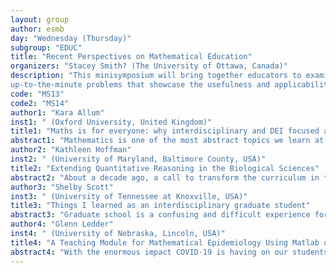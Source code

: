 ```yaml
---
layout: group
author: esmb
day: "Wednesday (Thursday)"
subgroup: "EDUC"
title: "Recent Perspectives on Mathematical Education"
organizers: "Stacey Smith? (The University of Ottawa, Canada)"
description: "This minisymposium will bring together educators to examine 
up-to-the-minute problems that showcase the usefulness and applicability of mathematical education in the world of online teaching. The minisymposium draws on educators across a variety disciplines. The education minisympsium is a mainstay of SMB meetings, and Education is a key component of translational science, creating pathways for a new generation of thinkers. This minisymposium is also focused on diversity, with speakers from a broad range of backgrounds, genders and topics."
code: "MS13"
code2: "MS14"
author1: "Kara Allum"
inst1: " (Oxford University, United Kingdom)"
title1: "Maths is for everyone: why interdisciplinary and DEI focused approaches should be the basis of high school outreach"
abstract1: "Mathematics is one of the most abstract topics we learn at high school and whilst the joy of problem-solving appeals to some of us, questions like “why do I need to know this?” or “how is this useful?” are typically asked by everyone else. Mathematics is inherently interdisciplinary within academia, a fact that is often not communicated within high schools or outreach projects, and leads to misinformation around the idea of what a mathematician is and where their work applies. This disconnect continues when we try to ask the question of who can be a mathematician? The primary and high schools we work with and the researchers we send both have big impacts on future engagement, and, when combined with the academic stereotype (and often reality) that every mathematician is a cisgender straight white man, we can disenfranchise a lot of young people before they get to make up their own minds. In this talk, I will describe my experiences working on different types of outreach programs, mathematical or otherwise, and put forward ideas I have learned from these projects that I believe should form the basis of mathematical outreach. I will discuss the power of storytelling, the need to protect curiosity and why we must strive to be more proactive participants within our local communities. Interdisciplinary topics and DEI work are integral factors to outreach and are key to moving the current narrative away from mathematics being exclusive to one where mathematics belongs to everyone."
author2: "Kathleen Hoffman"
inst2: " (University of Maryland, Baltimore County, USA)"
title2: "Extending Quantitative Reasoning in the Biological Sciences"
abstract2: "About a decade ago, a call to transform the curriculum in the biological sciences along with the change in the MCAT focus from courses to competencies spurred a flurry of activity surrounding interdisciplinary education, particularly quantitative reasoning in the biological sciences. Funded by HHMI, UMBC, in a joint project with  three other universities, set out to develop validated competency-based modules to facilitate quantitative reasoning in the first two biology courses. Results showed a modest increase in quantitative competencies, but a discrepancy in achievement gains between direct entry and transfer students. To mediate this effect, UMBC, along with four community college partners, developed a consortium of faculty and administrators to facilitate quantitative module development in four core biology courses and to facilitate large-scale implementation. Funded by an NSF IUSE grant, the consortium will track student achievement  with the intention of both mitigating the achievement gap between direct entry and transfer students, as well as understanding the effect of increased exposure to quantitative modules."
author3: "Shelby Scott"
inst3: " (University of Tennessee at Knoxville, USA)"
title3: "Things I learned as an interdisciplinary graduate student"
abstract3: "Graduate school is a confusing and difficult experience for all students, but there are particular challenges that come from being an interdisciplinary early career researcher. In this talk, I will share some of my struggles faced as a biomathematician/ecologist/statistician/data scientist and give insight to some of the positive and negative feelings many of us seem to have during our time as interdisciplinary graduate students. The goal is to open up an honest conversation about the difficulties of wearing multiple hats as an academic and to de-stigmatize some of these experiences."
author4: "Glenn Ledder"
inst4: " (University of Nebraska, Lincoln, USA)"
title4: "A Teaching Module for Mathematical Epidemiology Using Matlab or R"
abstract4: "With the enormous impact COVID-19 is having on our students’ lives, there is no better subject to motivate mathematics students than mathematical epidemiology. Add to that the significant amount of misinformation promulgated on the internet and by political actors, and it is clear we have a moral duty, as well as a mathematical one, to teach this subject. The main pedagogical problem we face is that the standard teaching materials on mathematical epidemiology focus on the theory of simple endemic disease models. This is fine as far as it goes, but the crisis we face concerns a complicated disease on an epidemic time scale. Instead of equilibrium analysis of the simplest models, we need a focus on modeling, simulation, and experiment on more realistic models as well as the simplest ones. In particular, we need to address questions about how public health measures impact the progress of an epidemic and “call bullshit” on false or misleading public statements. Our pedagogical challenges are to create materials that allow a student with minimal programming experience to set up virtual experiments in a program-based model implementation and to create meaningful modeling questions that use those experiments. To that end, I have created educational modules for the SIR, SEIR, and SEAIHRD (COVID-19) models, each of which is centered on a suite of programs that encode the model and are carefully designed to have a minimal “model-user interface”, so that students with the barest minimum of programming experience can modify the programs to address specific questions. This presentation will focus on the Matlab version of the SEIR and COVID-19 modules. I will show the programs and how easy they are for novices to use, and I will highlight a few of the experiments and accompanying questions."
---
```

